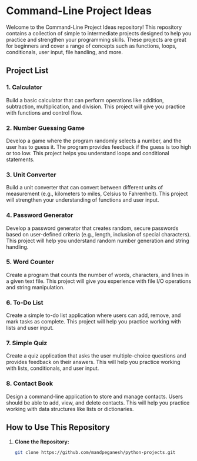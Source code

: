 # Command-Line Project Ideas

Welcome to the Command-Line Project Ideas repository! This repository contains a collection of simple to intermediate projects designed to help you practice and strengthen your programming skills. These projects are great for beginners and cover a range of concepts such as functions, loops, conditionals, user input, file handling, and more.

## Project List

### 1. Calculator
Build a basic calculator that can perform operations like addition, subtraction, multiplication, and division. This project will give you practice with functions and control flow.

### 2. Number Guessing Game
Develop a game where the program randomly selects a number, and the user has to guess it. The program provides feedback if the guess is too high or too low. This project helps you understand loops and conditional statements.

### 3. Unit Converter
Build a unit converter that can convert between different units of measurement (e.g., kilometers to miles, Celsius to Fahrenheit). This project will strengthen your understanding of functions and user input.

### 4. Password Generator
Develop a password generator that creates random, secure passwords based on user-defined criteria (e.g., length, inclusion of special characters). This project will help you understand random number generation and string handling.

### 5. Word Counter
Create a program that counts the number of words, characters, and lines in a given text file. This project will give you experience with file I/O operations and string manipulation.

### 6. To-Do List
Create a simple to-do list application where users can add, remove, and mark tasks as complete. This project will help you practice working with lists and user input.

### 7. Simple Quiz
Create a quiz application that asks the user multiple-choice questions and provides feedback on their answers. This will help you practice working with lists, conditionals, and user input.

### 8. Contact Book
Design a command-line application to store and manage contacts. Users should be able to add, view, and delete contacts. This will help you practice working with data structures like lists or dictionaries.

## How to Use This Repository

1. **Clone the Repository:**
   ```bash
   git clone https://github.com/mandpeganesh/python-projects.git
